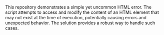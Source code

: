 This repository demonstrates a simple yet uncommon HTML error. The script attempts to access and modify the content of an HTML element that may not exist at the time of execution, potentially causing errors and unexpected behavior. The solution provides a robust way to handle such cases.